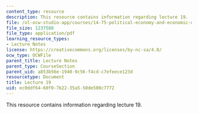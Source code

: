 ```yaml
---
content_type: resource
description: This resource contains information regarding lecture 19.
file: /ol-ocw-studio-app/courses/14-75-political-economy-and-economic-development-fall-2012/ec0ddf6460f07b2235a550de500c7772_MIT14_75F12_Lec19.pdf
file_size: 1237588
file_type: application/pdf
learning_resource_types:
- Lecture Notes
license: https://creativecommons.org/licenses/by-nc-sa/4.0/
ocw_type: OCWFile
parent_title: Lecture Notes
parent_type: CourseSection
parent_uid: a853b56e-1940-9c56-f4cd-c7efeece123d
resourcetype: Document
title: Lecture 19
uid: ec0ddf64-60f0-7b22-35a5-50de500c7772
---
```

This resource contains information regarding lecture 19.